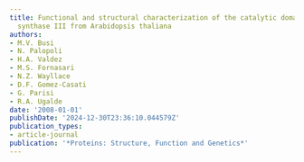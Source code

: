 ```yaml
---
title: Functional and structural characterization of the catalytic domain of the starch
  synthase III from Arabidopsis thaliana
authors:
- M.V. Busi
- N. Palopoli
- H.A. Valdez
- M.S. Fornasari
- N.Z. Wayllace
- D.F. Gomez-Casati
- G. Parisi
- R.A. Ugalde
date: '2008-01-01'
publishDate: '2024-12-30T23:36:10.044579Z'
publication_types:
- article-journal
publication: '*Proteins: Structure, Function and Genetics*'
---
```

